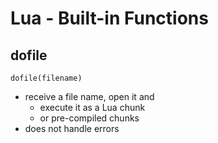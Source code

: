 # Lua - Built-in Functions

## dofile

`dofile(filename)`

- receive a file name, open it and
  - execute it as a Lua chunk
  - or pre-compiled chunks
- does not handle errors
